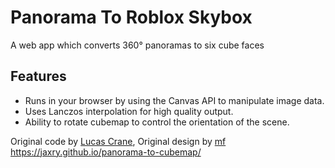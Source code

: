 # Panorama To Roblox Skybox

A web app which converts 360° panoramas to six cube faces

## Features
* Runs in your browser by using the Canvas API to manipulate image data.
* Uses Lanczos interpolation for high quality output.
* Ability to rotate cubemap to control the orientation of the scene.


Original code by [Lucas Crane](https://github.com/jaxry), Original design by [mf](https://motherfuckingwebsite.com/)
https://jaxry.github.io/panorama-to-cubemap/